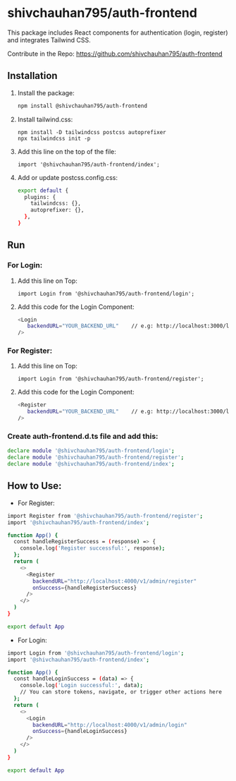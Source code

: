 # shivchauhan795/auth-frontend
This package includes React components for authentication (login, register) and integrates Tailwind CSS.

Contribute in the Repo: https://github.com/shivchauhan795/auth-frontend

## Installation

1. Install the package:

   ```bash
   npm install @shivchauhan795/auth-frontend
2. Install tailwind.css:
    ```  
   npm install -D tailwindcss postcss autoprefixer
   npx tailwindcss init -p
3. Add this line on the top of the file:
    ```
    import '@shivchauhan795/auth-frontend/index';
3. Add or update postcss.config.css:

    ```bash
    export default {
      plugins: {
        tailwindcss: {},
        autoprefixer: {},
      },
    }

## Run

### For Login:
1. Add this line on Top:

    ```
    import Login from '@shivchauhan795/auth-frontend/login';

2. Add this code for the Login Component:

    ```bash
    <Login
       backendURL="YOUR_BACKEND_URL"    // e.g: http://localhost:3000/login
    />


### For Register:
1. Add this line on Top:

    ```
    import Login from '@shivchauhan795/auth-frontend/register';

2. Add this code for the Login Component:

    ```bash
    <Register
       backendURL="YOUR_BACKEND_URL"    // e.g: http://localhost:3000/login
    />


### Create auth-frontend.d.ts file and add this:

```bash  
declare module '@shivchauhan795/auth-frontend/login';
declare module '@shivchauhan795/auth-frontend/register';
declare module '@shivchauhan795/auth-frontend/index';
```
## How to Use:

- For Register:
```bash
import Register from '@shivchauhan795/auth-frontend/register';
import '@shivchauhan795/auth-frontend/index';

function App() {
  const handleRegisterSuccess = (response) => {
    console.log('Register successful:', response);
  };
  return (
    <>
      <Register
        backendURL="http://localhost:4000/v1/admin/register"
        onSuccess={handleRegisterSuccess}
      />
    </>
  )
}

export default App

```
- For Login:
```bash
import Login from '@shivchauhan795/auth-frontend/login';
import '@shivchauhan795/auth-frontend/index';

function App() {
  const handleLoginSuccess = (data) => {
    console.log('Login successful:', data);
    // You can store tokens, navigate, or trigger other actions here
  };
  return (
    <>
      <Login
        backendURL="http://localhost:4000/v1/admin/login"
        onSuccess={handleLoginSuccess}
      />
    </>
  )
}

export default App

```